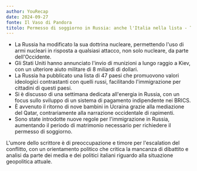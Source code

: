 ```yaml
---
author: YouRecap
date: 2024-09-27
fonte: Il Vaso di Pandora
titolo: Permesso di soggiorno in Russia: anche l'Italia nella lista - Tatiana Santi
---
```


- La Russia ha modificato la sua dottrina nucleare, permettendo l'uso di armi nucleari in risposta a qualsiasi attacco, non solo nucleare, da parte dell'Occidente.
- Gli Stati Uniti hanno annunciato l'invio di munizioni a lungo raggio a Kiev, con un ulteriore aiuto militare di 8 miliardi di dollari.
- La Russia ha pubblicato una lista di 47 paesi che promuovono valori ideologici contrastanti con quelli russi, facilitando l'immigrazione per cittadini di questi paesi.
- Si è discusso di una settimana dedicata all'energia in Russia, con un focus sullo sviluppo di un sistema di pagamento indipendente nei BRICS.
- È avvenuto il ritorno di nove bambini in Ucraina grazie alla mediazione del Qatar, contrariamente alla narrazione occidentale di rapimenti.
- Sono state introdotte nuove regole per l'immigrazione in Russia, aumentando il periodo di matrimonio necessario per richiedere il permesso di soggiorno.

L'umore dello scrittore è di preoccupazione e timore per l'escalation del conflitto, con un orientamento politico che critica la mancanza di dibattito e analisi da parte dei media e dei politici italiani riguardo alla situazione geopolitica attuale.
